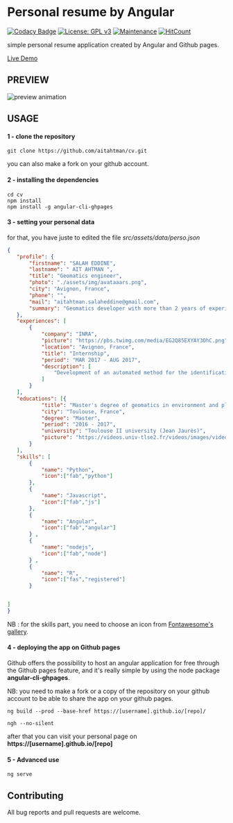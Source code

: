 # Personal resume by Angular
[![Codacy Badge](https://api.codacy.com/project/badge/Grade/98ca663bec894044971be473ef6f8069)](https://www.codacy.com/manual/aitahtman/cv?utm_source=github.com&amp;utm_medium=referral&amp;utm_content=aitahtman/cv&amp;utm_campaign=Badge_Grade)
[![License: GPL v3](https://img.shields.io/badge/License-GPLv3-blue.svg)](https://www.gnu.org/licenses/gpl-3.0) 
[![Maintenance](https://img.shields.io/badge/Maintained%3F-yes-green.svg)](https://GitHub.com/Naereen/StrapDown.js/graphs/commit-activity)
[![HitCount](http://hits.dwyl.io/aitahtman/cv.svg)](http://hits.dwyl.io/aitahtman/cv)



simple personal resume application created by Angular and Github pages.

 [Live Demo](https://aitahtman.github.io/cv)



## PREVIEW

![preview animation](src/assets/img/respo.gif)


## USAGE

#### 1 - clone the repository 

```shell
git clone https://github.com/aitahtman/cv.git
```

you can also make a fork on your github account. 

#### 2 - installing the dependencies
```shell
cd cv 
npm install 
npm install -g angular-cli-ghpages
```

#### 3 - setting your personal data

for that, you have juste to edited the file _src/assets/data/perso.json_


 ```json
 {
    "profile": {
        "firstname": "SALAH EDDINE",
        "lastname": " AIT AHTMAN ",
        "title": "Geomatics engineer",
        "photo": "./assets/img/avataaars.png",
        "city": "Avignon, France",
        "phone": "",
        "mail": "aitahtman.salaheddine@gmail.com",
        "summary": "Geomatics developer with more than 2 years of experience in the field of geomatics and geographic information systems. Now, i'm under a short-term contract at the French Institute of Agronomic Research (INRA or INRAE) working on UrbaSIMUL project which is a tool dedicated to land prospecting."
    },
    "experiences": [
        {
            "company": "INRA",
            "picture": "https://pbs.twimg.com/media/EG2Q85EXYAY3OhC.png",
            "location": "Avignon, France",
            "title": "Internship",
            "period": "MAR 2017 - AUG 2017",
            "description": [
                "Development of an automated method for the identification of artificial surfaces from the VHRS satellite images."
            ]
        }
    ],
    "educations": [{
            "title": "Master's degree of geomatics in environment and planning (SIGMA) ",
            "city": "Toulouse, France",
            "degree": "Master",
            "period": "2016 - 2017",
            "university": "Toulouse II university (Jean Jaurès)",
            "picture": "https://videos.univ-tlse2.fr/videos/images/videopreview.jpg"
        }
    ],
    "skills": [
        {
            "name": "Python",
            "icon":["fab","python"]
        }, 
        {
            "name": "Javascript",
            "icon":["fab","js"]
        }, 
        {
            "name": "Angular",
            "icon":["fab","angular"]
        } ,
        {
            "name": "nodejs",
            "icon":["fab","node"]
        } ,
        {
            "name": "R",
            "icon":["fas","registered"]
        }


]
}
```

NB : for the skills part, you need to choose an icon from [Fontawesome's gallery](https://fontawesome.com/icons?d=gallery).


#### 4 - deploying the app on Github pages 

Github offers the possibility to host an angular application for free through the Github pages feature, and it's really simple by using the node package **angular-cli-ghpages**.

NB: you need to make a fork or a copy of the repository on your github account to be able to share the app on your github pages.


```shell
ng build --prod --base-href https://[username].github.io/[repo]/

ngh --no-silent
```

after that you can visit your personal page on **https://[username].github.io/[repo]**


#### 5 - Advanced use

```shell
ng serve
```

## Contributing

All bug reports and pull requests are welcome. 
